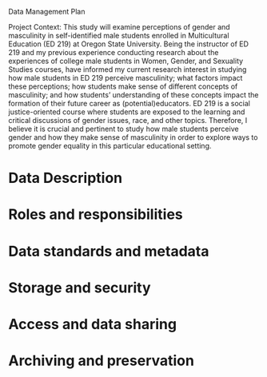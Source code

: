 Data Management Plan 

Project Context: This study will examine perceptions of gender and masculinity in self-identified male students enrolled in Multicultural Education (ED 219) at Oregon State University. Being the instructor of ED 219 and my previous experience conducting research about the experiences of college male students in Women, Gender, and Sexuality Studies courses, have informed my current research interest in studying how male students in ED 219 perceive masculinity; what factors impact these perceptions; how students make sense of different concepts of masculinity; and how students’ understanding of these concepts impact the formation of their future career as (potential)educators. ED 219 is a social justice-oriented course where students are exposed to the learning and critical discussions of gender issues, race, and other topics. Therefore, I believe it is crucial and pertinent to study how male students perceive gender and how they make sense of masculinity in order to explore ways to promote gender equality in this particular educational setting. 
# Data Description
# Roles and responsibilities
# Data standards and metadata
# Storage and security
# Access and data sharing
# Archiving and preservation
